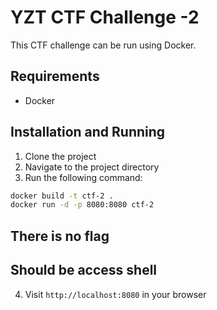 # YZT CTF Challenge -2 

This CTF challenge can be run using Docker.

## Requirements

- Docker

## Installation and Running

1. Clone the project
2. Navigate to the project directory
3. Run the following command:

```bash
docker build -t ctf-2 .    
docker run -d -p 8080:8080 ctf-2 
```
## There is no flag
## Should be access shell
4. Visit `http://localhost:8080` in your browser